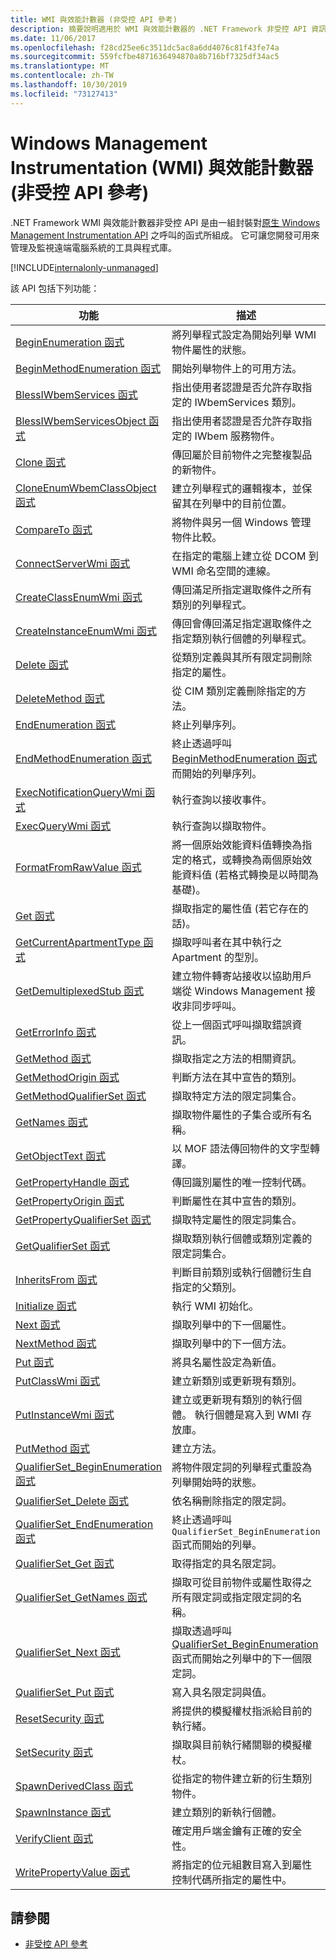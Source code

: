```yaml
---
title: WMI 與效能計數器 (非受控 API 參考)
description: 摘要說明適用於 WMI 與效能計數器的 .NET Framework 非受控 API 資訊。
ms.date: 11/06/2017
ms.openlocfilehash: f28cd25ee6c3511dc5ac8a6dd4076c81f43fe74a
ms.sourcegitcommit: 559fcfbe4871636494870a8b716bf7325df34ac5
ms.translationtype: MT
ms.contentlocale: zh-TW
ms.lasthandoff: 10/30/2019
ms.locfileid: "73127413"
---
```

# <a name="windows-management-instrumentation-wmi-and-performance-counters-unmanaged-api-reference"></a>Windows Management Instrumentation (WMI) 與效能計數器 (非受控 API 參考)

.NET Framework WMI 與效能計數器非受控 API 是由一組封裝對[原生 Windows Management Instrumentation API](/windows/desktop/WmiSdk/com-api-for-wmi) 之呼叫的函式所組成。 它可讓您開發可用來管理及監視遠端電腦系統的工具與程式庫。

[!INCLUDE[internalonly-unmanaged](../../../../includes/internalonly-unmanaged.md)]

該 API 包括下列功能：

| 功能 | 描述 |
|---------|---------|
| [BeginEnumeration 函式](beginenumeration.md) | 將列舉程式設定為開始列舉 WMI 物件屬性的狀態。 |
| [BeginMethodEnumeration 函式](beginmethodenumeration.md) |  開始列舉物件上的可用方法。 |
| [BlessIWbemServices 函式](blessiwbemservices.md) | 指出使用者認證是否允許存取指定的 IWbemServices 類別。 |
| [BlessIWbemServicesObject 函式](blessiwbemservicesobject.md) | 指出使用者認證是否允許存取指定的 IWbem 服務物件。 |
| [Clone 函式](clone.md) | 傳回屬於目前物件之完整複製品的新物件。 |
| [CloneEnumWbemClassObject 函式](cloneenumwbemclassobject.md) | 建立列舉程式的邏輯複本，並保留其在列舉中的目前位置。 |
| [CompareTo 函式](compareto.md) | 將物件與另一個 Windows 管理物件比較。 |
| [ConnectServerWmi 函式](connectserverwmi.md) | 在指定的電腦上建立從 DCOM 到 WMI 命名空間的連線。 |
| [CreateClassEnumWmi 函式](createclassenumwmi.md) | 傳回滿足所指定選取條件之所有類別的列舉程式。 |
| [CreateInstanceEnumWmi 函式](createinstanceenumwmi.md) | 傳回會傳回滿足指定選取條件之指定類別執行個體的列舉程式。 |
| [Delete 函式](delete.md) | 從類別定義與其所有限定詞刪除指定的屬性。 |
| [DeleteMethod 函式](deletemethod.md) | 從 CIM 類別定義刪除指定的方法。 |
| [EndEnumeration 函式](endenumeration.md) | 終止列舉序列。 |
| [EndMethodEnumeration 函式](endmethodenumeration.md) | 終止透過呼叫 [BeginMethodEnumeration 函式](beginmethodenumeration.md)而開始的列舉序列。 |
| [ExecNotificationQueryWmi 函式](execnotificationquerywmi.md) | 執行查詢以接收事件。 |
| [ExecQueryWmi 函式](execquerywmi.md) | 執行查詢以擷取物件。 |
| [FormatFromRawValue 函式](formatfromrawvalue.md) | 將一個原始效能資料值轉換為指定的格式，或轉換為兩個原始效能資料值 (若格式轉換是以時間為基礎)。 |
| [Get 函式](get.md) | 擷取指定的屬性值 (若它存在的話)。 |
| [GetCurrentApartmentType 函式](getcurrentapartmenttype.md) | 擷取呼叫者在其中執行之 Apartment 的型別。 |
| [GetDemultiplexedStub 函式](getdemultiplexedstub.md) | 建立物件轉寄站接收以協助用戶端從 Windows Management 接收非同步呼叫。 |
| [GetErrorInfo 函式](geterrorinfo.md) | 從上一個函式呼叫擷取錯誤資訊。 |
| [GetMethod 函式](getmethod.md) | 擷取指定之方法的相關資訊。 |
| [GetMethodOrigin 函式](getmethodorigin.md) | 判斷方法在其中宣告的類別。 |
| [GetMethodQualifierSet 函式](getmethodqualifierset.md) | 擷取特定方法的限定詞集合。 |
| [GetNames 函式](getnames.md) | 擷取物件屬性的子集合或所有名稱。 |
| [GetObjectText 函式](getobjecttext.md) | 以 MOF 語法傳回物件的文字型轉譯。 |
| [GetPropertyHandle 函式](getpropertyhandle.md) | 傳回識別屬性的唯一控制代碼。 |
| [GetPropertyOrigin 函式](getpropertyorigin.md) | 判斷屬性在其中宣告的類別。 |
| [GetPropertyQualifierSet 函式](getpropertyqualifierset.md) | 擷取特定屬性的限定詞集合。  |
| [GetQualifierSet 函式](getqualifierset.md) | 擷取類別執行個體或類別定義的限定詞集合。 |
| [InheritsFrom 函式](inheritsfrom.md) | 判斷目前類別或執行個體衍生自指定的父類別。 |
| [Initialize 函式](initialize.md) | 執行 WMI 初始化。 |
| [Next 函式](next.md) | 擷取列舉中的下一個屬性。 |
| [NextMethod 函式](nextmethod.md) | 擷取列舉中的下一個方法。 |
| [Put 函式](put.md) | 將具名屬性設定為新值。 |
| [PutClassWmi 函式](putclasswmi.md) | 建立新類別或更新現有類別。 |
| [PutInstanceWmi 函式](putinstancewmi.md) | 建立或更新現有類別的執行個體。 執行個體是寫入到 WMI 存放庫。 |
| [PutMethod 函式](putmethod.md) | 建立方法。 |
| [QualifierSet_BeginEnumeration 函式](qualifierset-beginenumeration.md) | 將物件限定詞的列舉程式重設為列舉開始時的狀態。 |
| [QualifierSet_Delete 函式](qualifierset-delete.md) | 依名稱刪除指定的限定詞。  |
| [QualifierSet_EndEnumeration 函式](qualifierset-endenumeration.md) | 終止透過呼叫 `QualifierSet_BeginEnumeration` 函式而開始的列舉。 |
| [QualifierSet_Get 函式](qualifierset-get.md) | 取得指定的具名限定詞。  |
| [QualifierSet_GetNames 函式](qualifierset-getnames.md) | 擷取可從目前物件或屬性取得之所有限定詞或指定限定詞的名稱。 |
| [QualifierSet_Next 函式](qualifierset-next.md) | 擷取透過呼叫 [QualifierSet_BeginEnumeration](qualifierset-beginenumeration.md) 函式而開始之列舉中的下一個限定詞。 |
| [QualifierSet_Put 函式](qualifierset-put.md) | 寫入具名限定詞與值。 |
| [ResetSecurity 函式](resetsecurity.md) | 將提供的模擬權杖指派給目前的執行緒。 |
| [SetSecurity 函式](setsecurity.md) | 擷取與目前執行緒關聯的模擬權杖。 |
| [SpawnDerivedClass 函式](spawnderivedclass.md) | 從指定的物件建立新的衍生類別物件。 |
| [SpawnInstance 函式](spawninstance.md) | 建立類別的新執行個體。 |
| [VerifyClient 函式](verifyclientkey.md) | 確定用戶端金鑰有正確的安全性。 |
| [WritePropertyValue 函式](writepropertyvalue.md) | 將指定的位元組數目寫入到屬性控制代碼所指定的屬性中。 |

## <a name="see-also"></a>請參閱

- [非受控 API 參考](../index.md)
